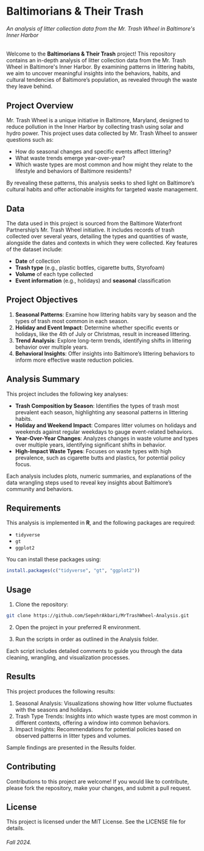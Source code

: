 # Baltimorians & Their Trash
###### An analysis of litter collection data from the Mr. Trash Wheel in Baltimore's Inner Harbor

Welcome to the **Baltimorians & Their Trash** project! This repository contains an in-depth analysis of litter collection data from the Mr. Trash Wheel in Baltimore's Inner Harbor. By examining patterns in littering habits, we aim to uncover meaningful insights into the behaviors, habits, and cultural tendencies of Baltimore’s population, as revealed through the waste they leave behind.

## Project Overview

Mr. Trash Wheel is a unique initiative in Baltimore, Maryland, designed to reduce pollution in the Inner Harbor by collecting trash using solar and hydro power. This project uses data collected by Mr. Trash Wheel to answer questions such as:
- How do seasonal changes and specific events affect littering?
- What waste trends emerge year-over-year?
- Which waste types are most common and how might they relate to the lifestyle and behaviors of Baltimore residents?

By revealing these patterns, this analysis seeks to shed light on Baltimore’s cultural habits and offer actionable insights for targeted waste management.

## Data

The data used in this project is sourced from the Baltimore Waterfront Partnership’s Mr. Trash Wheel initiative. It includes records of trash collected over several years, detailing the types and quantities of waste, alongside the dates and contexts in which they were collected. Key features of the dataset include:
- **Date** of collection
- **Trash type** (e.g., plastic bottles, cigarette butts, Styrofoam)
- **Volume** of each type collected
- **Event information** (e.g., holidays) and **seasonal** classification

## Project Objectives

1. **Seasonal Patterns**: Examine how littering habits vary by season and the types of trash most common in each season.
2. **Holiday and Event Impact**: Determine whether specific events or holidays, like the 4th of July or Christmas, result in increased littering.
3. **Trend Analysis**: Explore long-term trends, identifying shifts in littering behavior over multiple years.
4. **Behavioral Insights**: Offer insights into Baltimore’s littering behaviors to inform more effective waste reduction policies.

## Analysis Summary

This project includes the following key analyses:

- **Trash Composition by Season**: Identifies the types of trash most prevalent each season, highlighting any seasonal patterns in littering habits.
- **Holiday and Weekend Impact**: Compares litter volumes on holidays and weekends against regular weekdays to gauge event-related behaviors.
- **Year-Over-Year Changes**: Analyzes changes in waste volume and types over multiple years, identifying significant shifts in behavior.
- **High-Impact Waste Types**: Focuses on waste types with high prevalence, such as cigarette butts and plastics, for potential policy focus.

Each analysis includes plots, numeric summaries, and explanations of the data wrangling steps used to reveal key insights about Baltimore’s community and behaviors.

## Requirements

This analysis is implemented in **R**, and the following packages are required:
- `tidyverse`
- `gt`
- `ggplot2`

You can install these packages using:
```r
install.packages(c("tidyverse", "gt", "ggplot2"))
```

## Usage

1. Clone the repository:

```bash
git clone https://github.com/SepehrAkbari/MrTrashWheel-Analysis.git
```

2. Open the project in your preferred R environment.

3. Run the scripts in order as outlined in the Analysis folder.

Each script includes detailed comments to guide you through the data cleaning, wrangling, and visualization processes.

## Results

This project produces the following results:

1. Seasonal Analysis: Visualizations showing how litter volume fluctuates with the seasons and holidays.
2. Trash Type Trends: Insights into which waste types are most common in different contexts, offering a window into common behaviors.
3. Impact Insights: Recommendations for potential policies based on observed patterns in litter types and volumes.

Sample findings are presented in the Results folder.

## Contributing

Contributions to this project are welcome! If you would like to contribute, please fork the repository, make your changes, and submit a pull request.

## License

This project is licensed under the MIT License. See the LICENSE file for details.

###### Fall 2024.